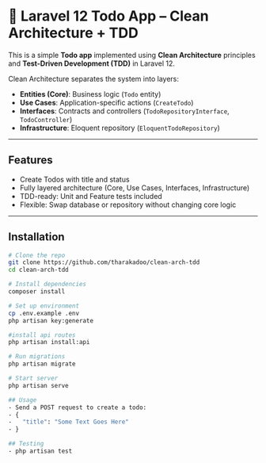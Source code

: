 # 🧼 Laravel 12 Todo App – Clean Architecture + TDD

This is a simple **Todo app** implemented using **Clean Architecture** principles and **Test-Driven Development (TDD)** in Laravel 12.

Clean Architecture separates the system into layers:

- **Entities (Core)**: Business logic (`Todo` entity)
- **Use Cases**: Application-specific actions (`CreateTodo`)
- **Interfaces**: Contracts and controllers (`TodoRepositoryInterface`, `TodoController`)
- **Infrastructure**: Eloquent repository (`EloquentTodoRepository`)

---

## Features

- Create Todos with title and status
- Fully layered architecture (Core, Use Cases, Interfaces, Infrastructure)
- TDD-ready: Unit and Feature tests included
- Flexible: Swap database or repository without changing core logic

---

## Installation

```bash
# Clone the repo
git clone https://github.com/tharakadoo/clean-arch-tdd
cd clean-arch-tdd

# Install dependencies
composer install

# Set up environment
cp .env.example .env
php artisan key:generate

#install api routes
php artisan install:api

# Run migrations
php artisan migrate

# Start server
php artisan serve

## Usage
- Send a POST request to create a todo:
- {
-	"title": "Some Text Goes Here"
- }

## Testing
- php artisan test
